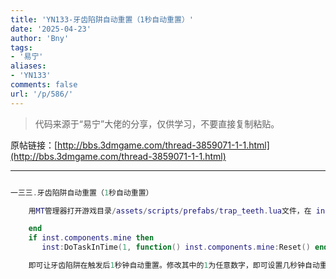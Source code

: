 ```yaml
---
title: 'YN133-牙齿陷阱自动重置（1秒自动重置）'
date: '2025-04-23'
author: 'Bny'
tags:
- '易宁'
aliases:
- 'YN133'
comments: false
url: '/p/586/'
---
```


> 代码来源于“易宁”大佬的分享，仅供学习，不要直接复制粘贴。

原帖链接：[http://bbs.3dmgame.com/thread-3859071-1-1.html](http://bbs.3dmgame.com/thread-3859071-1-1.html)

---

```lua  

一三三.牙齿陷阱自动重置（1秒自动重置）

	用MT管理器打开游戏目录/assets/scripts/prefabs/trap_teeth.lua文件，在 inst.components.finiteuses:Use(1)的下一行插入以下内容：

	end
	if inst.components.mine then
	   inst:DoTaskInTime(1, function() inst.components.mine:Reset() end )

	即可让牙齿陷阱在触发后1秒钟自动重置。修改其中的1为任意数字，即可设置几秒钟自动重置

```  

